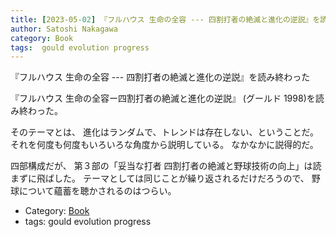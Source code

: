 ```yaml
---
title: [2023-05-02] 『フルハウス 生命の全容 --- 四割打者の絶滅と進化の逆説』を読み終わった ---「生物は進歩しない」の議論は素晴しい；さいごの「文化は進歩する」は信じられないほどにセンスのない議論だ
author: Satoshi Nakagawa
category: Book
tags:  gould evolution progress
---
```


『フルハウス 生命の全容 --- 四割打者の絶滅と進化の逆説』を読み終わった

 『フルハウス 生命の全容ー四割打者の絶滅と進化の逆説』
(グールド 1998)を読み終わった。

 そのテーマとは、
進化はランダムで、トレンドは存在しない、ということだ。
それを何度も何度もいろいろな角度から説明している。
なかなかに説得的だ。

 四部構成だが、
第３部の「妥当な打者 四割打者の絶滅と野球技術の向上」は読まずに飛ばした。
テーマとしては同じことが繰り返されるだけだろうので、
野球について蘊蓄を聴かされるのはつらい。

- Category: [Book](https://merapano.github.io/categories.html#Book)
- tags:  gould evolution progress
